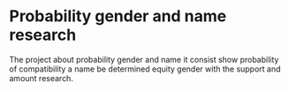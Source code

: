 # Probability gender and name research

The project about probability gender and name it consist show probability of compatibility a name be determined  equity gender with the support and amount research.